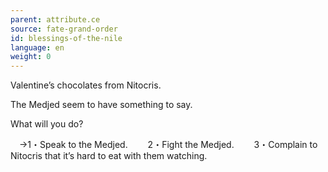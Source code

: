 ```yaml
---
parent: attribute.ce
source: fate-grand-order
id: blessings-of-the-nile
language: en
weight: 0
---
```


Valentine’s chocolates from Nitocris.

The Medjed seem to have something to say.

What will you do?

　→1・Speak to the Medjed.
　　2・Fight the Medjed.
　　3・Complain to Nitocris that it’s hard to eat with them watching.

